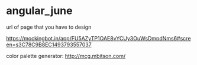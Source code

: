 # angular_june

url of page that you have to design

https://mockingbot.in/app/FU5AZyTP1OAE8vYCUy3OuWsDmpdNms6#screen=s3C78C9B8EC1493793557037


color palette generator:
http://mcg.mbitson.com/
